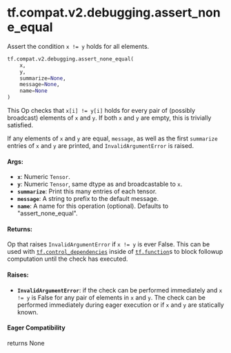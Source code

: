 <div itemscope itemtype="http://developers.google.com/ReferenceObject">
<meta itemprop="name" content="tf.compat.v2.debugging.assert_none_equal" />
<meta itemprop="path" content="Stable" />
</div>

# tf.compat.v2.debugging.assert_none_equal

Assert the condition `x != y` holds for all elements.

``` python
tf.compat.v2.debugging.assert_none_equal(
    x,
    y,
    summarize=None,
    message=None,
    name=None
)
```

<!-- Placeholder for "Used in" -->

This Op checks that `x[i] != y[i]` holds for every pair of (possibly
broadcast) elements of `x` and `y`. If both `x` and `y` are empty, this is
trivially satisfied.

If any elements of `x` and `y` are equal, `message`, as well as the first
`summarize` entries of `x` and `y` are printed, and `InvalidArgumentError`
is raised.

#### Args:


* <b>`x`</b>:  Numeric `Tensor`.
* <b>`y`</b>:  Numeric `Tensor`, same dtype as and broadcastable to `x`.
* <b>`summarize`</b>: Print this many entries of each tensor.
* <b>`message`</b>: A string to prefix to the default message.
* <b>`name`</b>: A name for this operation (optional).  Defaults to
"assert_none_equal".


#### Returns:

Op that raises `InvalidArgumentError` if `x != y` is ever False. This can
  be used with <a href="../../../../tf/control_dependencies.md"><code>tf.control_dependencies</code></a> inside of <a href="../../../../tf/function.md"><code>tf.function</code></a>s to block
  followup computation until the check has executed.




#### Raises:


* <b>`InvalidArgumentError`</b>: if the check can be performed immediately and
  `x != y` is False for any pair of elements in `x` and `y`. The check can
  be performed immediately during eager execution or if `x` and `y` are
  statically known.

#### Eager Compatibility
returns None

